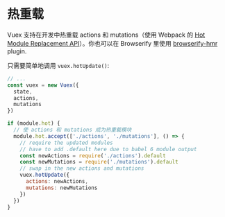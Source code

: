 # 热重载

Vuex 支持在开发中热重载 actions 和 mutations（使用 Webpack 的 [Hot Module Replacement API](https://webpack.github.io/docs/hot-module-replacement.html)）。你也可以在 Browserify 里使用 [browserify-hmr](https://github.com/AgentME/browserify-hmr/) plugin.

只需要简单地调用 `vuex.hotUpdate()`:

``` js
// ...
const vuex = new Vuex({
  state,
  actions,
  mutations
})

if (module.hot) {
  // 使 actions 和 mutations 成为热重载模块
  module.hot.accept(['./actions', './mutations'], () => {
    // require the updated modules
    // have to add .default here due to babel 6 module output
    const newActions = require('./actions').default
    const newMutations = require('./mutations').default
    // swap in the new actions and mutations  
    vuex.hotUpdate({
      actions: newActions,
      mutations: newMutations
    })
  })
}
```
